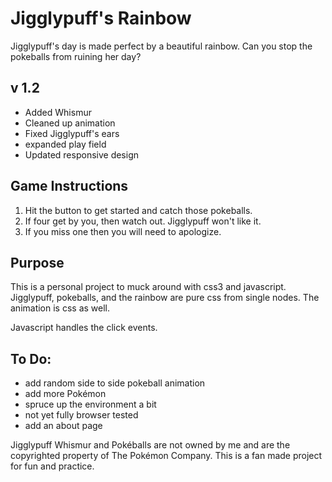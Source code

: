 Jigglypuff's Rainbow
============

Jigglypuff's day is made perfect by a beautiful rainbow. Can you stop the pokeballs from ruining her day?

v 1.2
--------------------
* Added Whismur
* Cleaned up animation
* Fixed Jigglypuff's ears
* expanded play field
* Updated responsive design

Game Instructions
--------------------

1. Hit the button to get started and catch those pokeballs.
2. If four get by you, then watch out. Jigglypuff won't like it.
3. If you miss one then you will need to apologize.

Purpose
--------------------

This is a personal project to muck around with css3 and javascript. Jigglypuff,
pokeballs, and the rainbow are pure css from single nodes. The animation is css
as well.

Javascript handles the click events.

To Do:
--------------------

* add random side to side pokeball animation
* add more Pokémon
* spruce up the environment a bit
* not yet fully browser tested
* add an about page

Jigglypuff Whismur and Pokéballs are not owned by me and are the copyrighted property of
The Pokémon Company. This is a fan made project for fun and practice.
